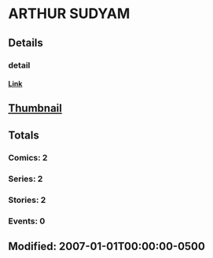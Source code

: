 # ARTHUR  SUDYAM 
## Details
### detail
#### [Link](http://marvel.com/comics/creators/7482/arthur_sudyam?utm_campaign=apiRef&utm_source=225578a89fc76f3d20fbffda5d17a88d)
## [Thumbnail](http://i.annihil.us/u/prod/marvel/i/mg/6/a0/4ba94a843836d.jpg)
## Totals
### Comics: 2
### Series: 2
### Stories: 2
### Events: 0
## Modified: 2007-01-01T00:00:00-0500